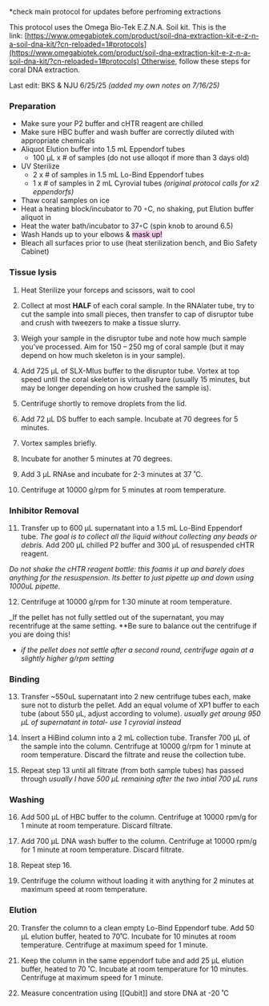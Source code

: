 *check main protocol for updates before perfroming extractions

This protocol uses the Omega Bio-Tek E.Z.N.A. Soil kit. This is the link: [https://www.omegabiotek.com/product/soil-dna-extraction-kit-e-z-n-a-soil-dna-kit/?cn-reloaded=1#protocols](https://www.omegabiotek.com/product/soil-dna-extraction-kit-e-z-n-a-soil-dna-kit/?cn-reloaded=1#protocols) Otherwise, follow these steps for coral DNA extraction.

Last edit: BKS & NJU 6/25/25 *(added my own notes on 7/16/25)*
### Preparation
- Make sure your P2 buffer and cHTR reagent are chilled
- Make sure HBC buffer and wash buffer are correctly diluted with appropriate chemicals
- Aliquot Elution buffer into 1.5 mL Eppendorf tubes
	- 100 µL x # of samples (do not use alloqot if more than 3 days old)
- UV Sterilize
    - 2 x # of samples in 1.5 mL Lo-Bind Eppendorf tubes
    - 1 x # of samples in 2 mL Cyrovial tubes *(original protocol calls for x2 eppendorfs)*
- Thaw coral samples on ice
- Heat a heating block/incubator to 70 ◦C, no shaking, put Elution buffer aliquot in
- Heat the water bath/incubator to 37◦C (spin knob to around 6.5)
- Wash Hands up to your elbows & <mark style="background: #FFB8EBA6;">mask up!</mark>
- Bleach all surfaces prior to use (heat sterilization bench, and Bio Safety Cabinet)

### Tissue lysis
1. Heat Sterilize your forceps and scissors, wait to cool

2. Collect at most **HALF** of each coral sample. In the RNAlater tube, try to cut the sample into small pieces, then transfer to cap of disruptor tube and crush with tweezers to make a tissue slurry.

3. Weigh your sample in the disruptor tube and note how much sample you’ve processed. Aim for 150 – 250 mg of coral sample (but it may depend on how much skeleton is in your sample).

4. Add 725 µL of SLX-Mlus buffer to the disruptor tube. Vortex at top speed until the coral skeleton is virtually bare (usually 15 minutes, but may be longer depending on how crushed the sample is).

5. Centrifuge shortly to remove droplets from the lid.

6. Add 72 µL DS buffer to each sample. Incubate at 70 degrees for 5 minutes.

7. Vortex samples briefly.

8. Incubate for another 5 minutes at 70 degrees.

9. Add 3 µL RNAse and incubate for 2-3 minutes at 37 ˚C.

10. Centrifuge at 10000 g/rpm for 5 minutes at room temperature.

###  Inhibitor Removal
11. Transfer up to 600 µL supernatant into a 1.5 mL Lo-Bind Eppendorf tube. _The goal is to collect all the liquid without collecting any beads or debris._ Add 200 µL chilled P2 buffer and 300 µL of resuspended cHTR reagent.

*Do not shake the cHTR reagent bottle: this foams it up and barely does anything for the resuspension. Its better to just pipette up and down using 1000uL pipette.*

12. Centrifuge at 10000 g/rpm for 1:30 minute at room temperature.

_If the pellet has not fully settled out of the supernatant, you may recentrifuge at the same setting. **Be sure to balance out the centrifuge if you are doing this! 
- *if the pellet does not settle after a second round, centrifuge again at a slightly higher g/rpm setting* 

### Binding
13. Transfer ~550uL supernatant into 2 new centrifuge tubes each, make sure not to disturb the pellet. Add an equal volume of XP1 buffer to each tube (about 550 µL, adjust according to volume).
*usually get aroung 950 µL of supernatant in total- use 1 cyrovial instead* 

14. Insert a HiBind column into a 2 mL collection tube. Transfer 700 µL of the sample into the column. Centrifuge at 10000 g/rpm for 1 minute at room temperature. Discard the filtrate and reuse the collection tube.

15. Repeat step 13 until all filtrate (from both sample tubes) has passed through
*usually I have 500 µL remaining after the two intial 700 µL runs*

### Washing
16. Add 500 µL of HBC buffer to the column. Centrifuge at 10000 rpm/g for 1 minute at room temperature. Discard filtrate.

17. Add 700 µL DNA wash buffer to the column. Centrifuge at 10000 rpm/g for 1 minute at room temperature. Discard filtrate.

18. Repeat step 16.

19. Centrifuge the column without loading it with anything for 2 minutes at maximum speed at room temperature.

### Elution
20. Transfer the column to a clean empty Lo-Bind Eppendorf tube. Add 50 µL elution buffer, heated to 70˚C. Incubate for 10 minutes at room temperature. Centrifuge at maximum speed for 1 minute.

21. Keep the column in the same eppendorf tube and add 25 µL elution buffer, heated to 70 ˚C. Incubate at room temperature for 10 minutes. Centrifuge at maximum speed for 1 minute.

22. Measure concentration using [[Qubit]] and store DNA at -20 ˚C
